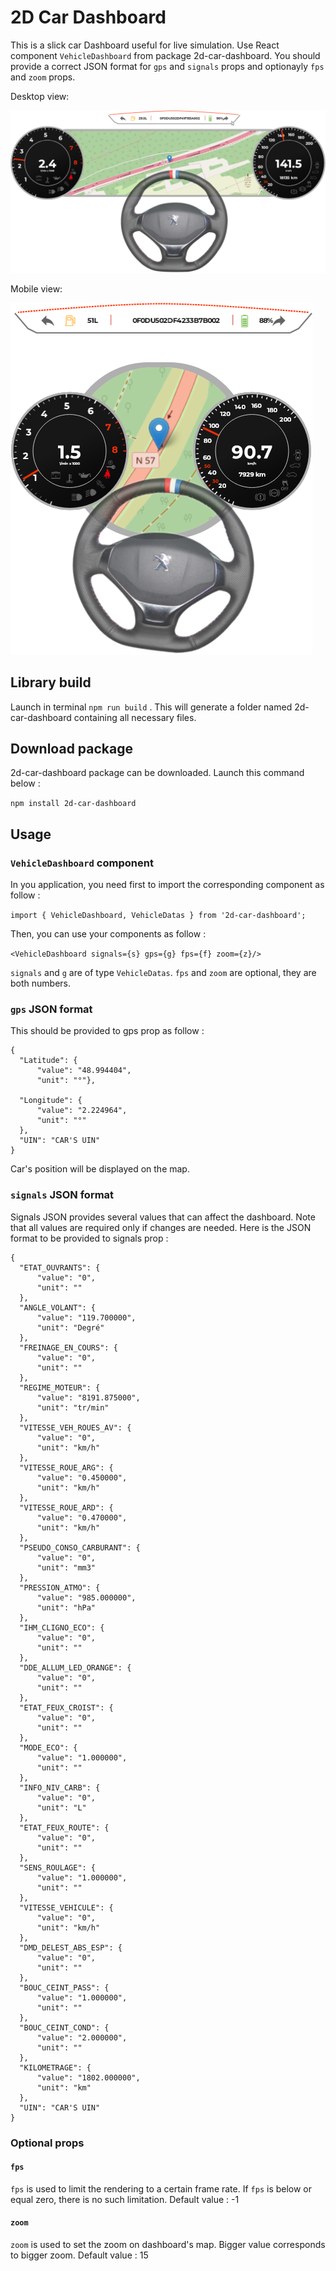 # 2D Car Dashboard
This is a slick car Dashboard useful for live simulation.
Use React component `VehicleDashboard` from package 2d-car-dashboard.
You should provide a correct JSON format for `gps` and `signals` props and optionayly `fps` and `zoom` props.

Desktop view:

![dashboard desktop](https://raw.githubusercontent.com/ABD-Z/2d-car-dashboard/main/dashboardPC.png)

Mobile view:

![Dashboard on mobile](https://raw.githubusercontent.com/ABD-Z/2d-car-dashboard/main/dashboardMobile.png)



## Library build

Launch in terminal `npm run build` . This will generate a folder named 2d-car-dashboard containing all necessary files.

## Download package

2d-car-dashboard package can be downloaded. Launch this command below :

`npm install 2d-car-dashboard`

## Usage

### `VehicleDashboard` component

In you application, you need first to import the corresponding component as follow :

`import { VehicleDashboard, VehicleDatas } from '2d-car-dashboard';`

Then, you can use your components as follow :

`<VehicleDashboard signals={s} gps={g} fps={f} zoom={z}/>`  

`signals`  and  `g` are of type `VehicleDatas`. 
`fps` and `zoom` are optional, they are both numbers.



### `gps` JSON format
This should be provided to gps prop as follow :
```
{
  "Latitude": {
      "value": "48.994404",
      "unit": "°"},
    
  "Longitude": {
      "value": "2.224964",
      "unit": "°"
  },
  "UIN": "CAR'S UIN"
}
```

Car's position will be displayed on the map.

### `signals` JSON format
Signals JSON provides several values that can affect the dashboard. Note that all values are required only if changes are needed.
Here is the JSON format to be provided to signals prop :
```
{
  "ETAT_OUVRANTS": {
      "value": "0",
      "unit": ""
  },
  "ANGLE_VOLANT": {
      "value": "119.700000",
      "unit": "Degré"
  },
  "FREINAGE_EN_COURS": {
      "value": "0",
      "unit": ""
  },
  "REGIME_MOTEUR": {
      "value": "8191.875000",
      "unit": "tr/min"
  },
  "VITESSE_VEH_ROUES_AV": {
      "value": "0",
      "unit": "km/h"
  },
  "VITESSE_ROUE_ARG": {
      "value": "0.450000",
      "unit": "km/h"
  },
  "VITESSE_ROUE_ARD": {
      "value": "0.470000",
      "unit": "km/h"
  },
  "PSEUDO_CONSO_CARBURANT": {
      "value": "0",
      "unit": "mm3"
  },
  "PRESSION_ATMO": {
      "value": "985.000000",
      "unit": "hPa"
  },
  "IHM_CLIGNO_ECO": {
      "value": "0",
      "unit": ""
  },
  "DDE_ALLUM_LED_ORANGE": {
      "value": "0",
      "unit": ""
  },
  "ETAT_FEUX_CROIST": {
      "value": "0",
      "unit": ""
  },
  "MODE_ECO": {
      "value": "1.000000",
      "unit": ""
  },
  "INFO_NIV_CARB": {
      "value": "0",
      "unit": "L"
  },
  "ETAT_FEUX_ROUTE": {
      "value": "0",
      "unit": ""
  },
  "SENS_ROULAGE": {
      "value": "1.000000",
      "unit": ""
  },
  "VITESSE_VEHICULE": {
      "value": "0",
      "unit": "km/h"
  },
  "DMD_DELEST_ABS_ESP": {
      "value": "0",
      "unit": ""
  },
  "BOUC_CEINT_PASS": {
      "value": "1.000000",
      "unit": ""
  },
  "BOUC_CEINT_COND": {
      "value": "2.000000",
      "unit": ""
  },
  "KILOMETRAGE": {
      "value": "1802.000000",
      "unit": "km"
  },
  "UIN": "CAR'S UIN"
}
```

### Optional props

#### `fps`

`fps` is used to limit the rendering to a certain frame rate. If `fps` is below or equal zero, there is no such limitation.
Default value : -1

#### `zoom`

`zoom` is used to set the zoom on dashboard's map. Bigger value corresponds to bigger zoom.
Default value : 15